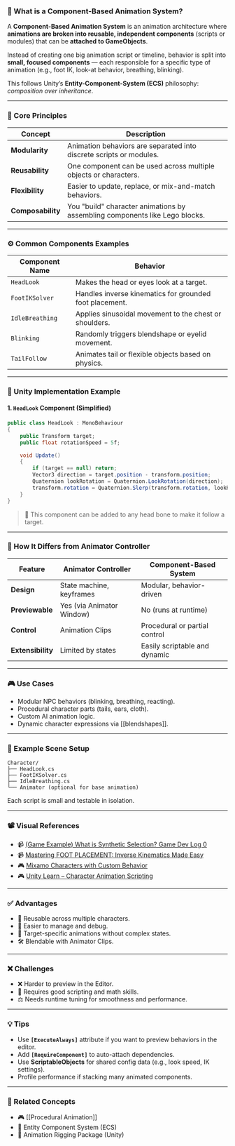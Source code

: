### 🧠 What is a Component-Based Animation System?

A **Component-Based Animation System** is an animation architecture where **animations are broken into reusable, independent components** (scripts or modules) that can be **attached to GameObjects**.

Instead of creating one big animation script or timeline, behavior is split into **small, focused components** — each responsible for a specific type of animation (e.g., foot IK, look-at behavior, breathing, blinking).

This follows Unity’s **Entity-Component-System (ECS)** philosophy: _composition over inheritance_.

---

### 🧱 Core Principles

|Concept|Description|
|---|---|
|**Modularity**|Animation behaviors are separated into discrete scripts or modules.|
|**Reusability**|One component can be used across multiple objects or characters.|
|**Flexibility**|Easier to update, replace, or mix-and-match behaviors.|
|**Composability**|You "build" character animations by assembling components like Lego blocks.|

---

### ⚙️ Common Components Examples

|Component Name|Behavior|
|---|---|
|`HeadLook`|Makes the head or eyes look at a target.|
|`FootIKSolver`|Handles inverse kinematics for grounded foot placement.|
|`IdleBreathing`|Applies sinusoidal movement to the chest or shoulders.|
|`Blinking`|Randomly triggers blendshape or eyelid movement.|
|`TailFollow`|Animates tail or flexible objects based on physics.|

---

### 🧠 Unity Implementation Example

#### 1. `HeadLook` Component (Simplified)
```csharp
public class HeadLook : MonoBehaviour
{
    public Transform target;
    public float rotationSpeed = 5f;

    void Update()
    {
        if (target == null) return;
        Vector3 direction = target.position - transform.position;
        Quaternion lookRotation = Quaternion.LookRotation(direction);
        transform.rotation = Quaternion.Slerp(transform.rotation, lookRotation, Time.deltaTime * rotationSpeed);
    }
}
```
> 🔌 This component can be added to any head bone to make it follow a target.

---

### 🧠 How It Differs from Animator Controller

|Feature|Animator Controller|Component-Based System|
|---|---|---|
|**Design**|State machine, keyframes|Modular, behavior-driven|
|**Previewable**|Yes (via Animator Window)|No (runs at runtime)|
|**Control**|Animation Clips|Procedural or partial control|
|**Extensibility**|Limited by states|Easily scriptable and dynamic|

---

### 🎮 Use Cases

- Modular NPC behaviors (blinking, breathing, reacting).
- Procedural character parts (tails, ears, cloth).
- Custom AI animation logic.
- Dynamic character expressions via [[blendshapes]].

---

### 🧰 Example Scene Setup

```plaintext
Character/
├── HeadLook.cs
├── FootIKSolver.cs
├── IdleBreathing.cs
└── Animator (optional for base animation)
```

Each script is small and testable in isolation.

---

### 📽️ Visual References

- 📹 [(Game Example) What is Synthetic Selection? Game Dev Log 0](https://www.youtube.com/watch?v=iNXzOuc9UWo)
- 📹 [Mastering FOOT PLACEMENT: Inverse Kinematics Made Easy](https://www.youtube.com/watch?v=ZLxXAUiZ_TA)
- 🎮 [Mixamo Characters with Custom Behavior](https://www.mixamo.com/)
- 🎮 [Unity Learn – Character Animation Scripting](https://learn.unity.com/tutorial/controlling-animation)

---

### ✅ Advantages

- 🔁 Reusable across multiple characters.
- 🧩 Easier to manage and debug.
- 🎯 Target-specific animations without complex states.
- 🛠 Blendable with Animator Clips.

---

### ❌ Challenges

- ❌ Harder to preview in the Editor.
- 🧠 Requires good scripting and math skills.
- ⚖️ Needs runtime tuning for smoothness and performance.

---

### 💡 Tips

- Use **`[ExecuteAlways]`** attribute if you want to preview behaviors in the editor.
- Add **`[RequireComponent]`** to auto-attach dependencies.
- Use **ScriptableObjects** for shared config data (e.g., look speed, IK settings).
- Profile performance if stacking many animated components.

---

### 📘 Related Concepts

- 🎮 [[Procedural Animation]]
- 🧱 Entity Component System (ECS)
- 🎨 Animation Rigging Package (Unity)